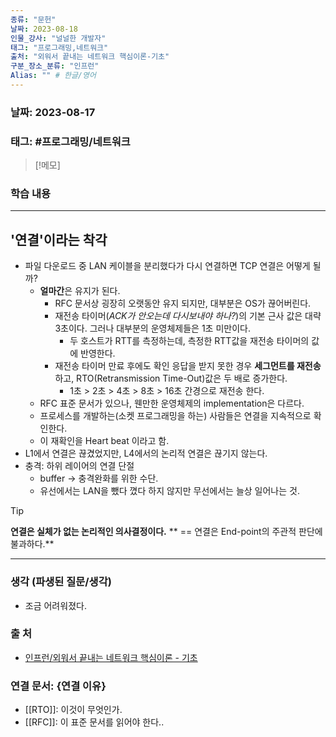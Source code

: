 ```yaml
---
종류: "문헌"
날짜: 2023-08-18
인물_강사: "널널한 개발자"
태그: "프로그래밍,네트워크"
출처: "외워서 끝내는 네트워크 핵심이론-기초"
구분_장소_분류: "인프런"
Alias: "" # 한글/영어
---
```


### 날짜: 2023-08-17

### 태그: #프로그래밍/네트워크

>[!메모]
> 

### 학습 내용
---
## '연결'이라는 착각
- 파일 다운로드 중 LAN 케이블을 분리했다가 다시 연결하면 TCP 연결은 어떻게 될까?
	- **얼마간**은 유지가 된다.
		- RFC 문서상 굉장히 오랫동안 유지 되지만, 대부분은 OS가 끊어버린다.
		- 재전송 타이머(*ACK가 안오는데 다시보내야 하나?*)의 기본 근사 값은 대략 3초이다. 그러나 대부분의 운영체제들은 1초 미만이다.
			- 두 호스트가 RTT를 측정하는데, 측정한 RTT값을 재전송 타이머의 값에 반영한다.
		- 재전송 타이머 만료 후에도 확인 응답을 받지 못한 경우 **세그먼트를 재전송** 하고, RTO(Retransmission Time-Out)값은 두 배로 증가한다.
			- 1초 > 2초 > 4초 > 8초 > 16초 간경으로 재전송 한다.
	- RFC 표준 문서가 있으나, 웬만한 운영체제의 implementation은 다르다.
	- 프로세스를 개발하는(소켓 프로그래밍을 하는) 사람들은 연결을 지속적으로 확인한다.
	- 이 재확인을 Heart beat 이라고 함.
- L1에서 연결은 끊겼었지만, L4에서의 논리적 연결은 끊기지 않는다.
- 충격: 하위 레이어의 연결 단절
	- buffer -> 충격완화를 위한 수단.
	- 유선에서는 LAN을 뺐다 꼈다 하지 않지만 무선에서는 늘상 일어나는 것.

> [!tip]
**연결은 실체가 없는 논리적인 의사결정이다.**
** == 연결은 End-point의 주관적 판단에 불과하다.**

---
### 생각 (파생된 질문/생각)
- 조금 어려워졌다. 
### 출 처
- [인프런/외워서 끝내는 네트워크 핵심이론 - 기초 ](https://www.inflearn.com/course/%EB%84%A4%ED%8A%B8%EC%9B%8C%ED%81%AC-%ED%95%B5%EC%8B%AC%EC%9D%B4%EB%A1%A0-%EA%B8%B0%EC%B4%88/dashboard)

### 연결 문서: {연결 이유}
- [[RTO]]: 이것이 무엇인가.
- [[RFC]]: 이 표준 문서를 읽어야 한다..